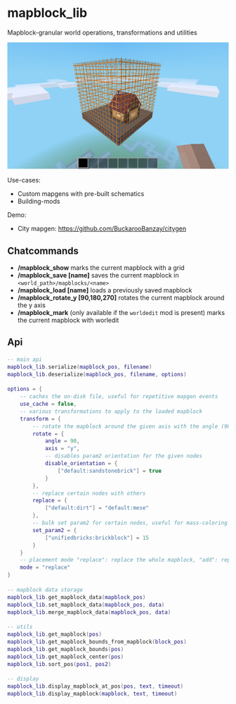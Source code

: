 
# mapblock_lib

Mapblock-granular world operations, transformations and utilities

<img src="./screenshot.png"/>

Use-cases:

* Custom mapgens with pre-built schematics
* Building-mods

Demo:

* City mapgen: https://github.com/BuckarooBanzay/citygen

## Chatcommands

* **/mapblock_show** marks the current mapblock with a grid
* **/mapblock_save [name]** saves the current mapblock in `<world_path>/mapblocks/<name>`
* **/mapblock_load [name]** loads a previously saved mapblock
* **/mapblock_rotate_y [90,180,270]** rotates the current mapblock around the y axis
* **/mapblock_mark** (only available if the `worldedit` mod is present) marks the current mapblock with worledit

## Api

```lua
-- main api
mapblock_lib.serialize(mapblock_pos, filename)
mapblock_lib.deserialize(mapblock_pos, filename, options)

options = {
	-- caches the on-disk file, useful for repetitive mapgen events
	use_cache = false,
	-- various transformations to apply to the loaded mapblock
	transform = {
		-- rotate the mapblock around the given axis with the angle (90, 180, 270)
		rotate = {
			angle = 90,
			axis = "y",
			-- disables param2 orientation for the given nodes
			disable_orientation = {
				["default:sandstonebrick"] = true
			}
		},
		-- replace certain nodes with others
		replace = {
			["default:dirt"] = "default:mese"
		},
		-- bulk set param2 for certain nodes, useful for mass-coloring
		set_param2 = {
			["unifiedbricks:brickblock"] = 15
		}
	}
	-- placement mode "replace": replace the whole mapblock, "add": replace only air nodes
	mode = "replace"
}

-- mapblock data storage
mapblock_lib.get_mapblock_data(mapblock_pos)
mapblock_lib.set_mapblock_data(mapblock_pos, data)
mapblock_lib.merge_mapblock_data(mapblock_pos, data)

-- utils
mapblock_lib.get_mapblock(pos)
mapblock_lib.get_mapblock_bounds_from_mapblock(block_pos)
mapblock_lib.get_mapblock_bounds(pos)
mapblock_lib.get_mapblock_center(pos)
mapblock_lib.sort_pos(pos1, pos2)

-- display
mapblock_lib.display_mapblock_at_pos(pos, text, timeout)
mapblock_lib.display_mapblock(mapblock, text, timeout)
```
